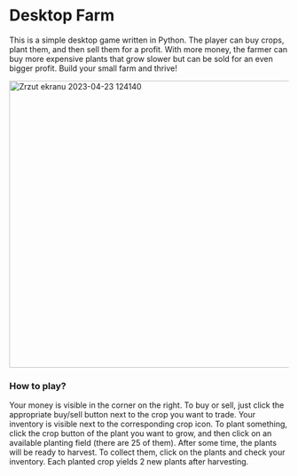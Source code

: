 <h1>Desktop Farm</h1>

This is a simple desktop game written in Python. The player can buy crops, plant them, and then sell them for a profit.
With more money, the farmer can buy more expensive plants that grow slower but can be sold for an even bigger profit.
Build your small farm and thrive!

<img width="518" alt="Zrzut ekranu 2023-04-23 124140" src="https://user-images.githubusercontent.com/72267881/233835532-a7c8e2b5-6b90-4b36-add6-6731542dcaff.png">

<h3> How to play? </h3>
Your money is visible in the corner on the right. To buy or sell, just click the appropriate buy/sell button next to the crop you want to trade. 
Your inventory is visible next to the corresponding crop icon. To plant something, click the crop button of the plant you want to grow,
and then click on an available planting field (there are 25 of them). After some time, the plants will be ready to harvest. To collect them,
click on the plants and check your inventory.
Each planted crop yields 2 new plants after harvesting.
